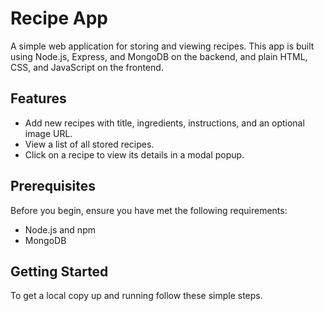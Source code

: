 # Recipe App

A simple web application for storing and viewing recipes. This app is built using Node.js, Express, and MongoDB on the backend, and plain HTML, CSS, and JavaScript on the frontend.

## Features

- Add new recipes with title, ingredients, instructions, and an optional image URL.
- View a list of all stored recipes.
- Click on a recipe to view its details in a modal popup.

## Prerequisites

Before you begin, ensure you have met the following requirements:
- Node.js and npm 
- MongoDB

## Getting Started

To get a local copy up and running follow these simple steps.


